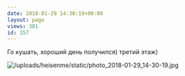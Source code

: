 ```yaml
---
date: 2018-01-29 14:30:19+00:00
layout: page
views: 301
id: 157
---
```


Го кушать, хороший день получился) третий этаж)



![/uploads/heisenme/static/photo_2018-01-29_14-30-19.jpg](/uploads/heisenme/static/photo_2018-01-29_14-30-19.jpg)
